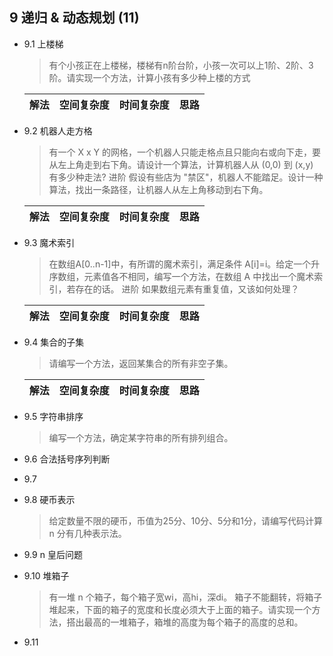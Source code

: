 ## 9 递归 & 动态规划 (11)

- 9.1 上楼梯

    > 有个小孩正在上楼梯，楼梯有n阶台阶，小孩一次可以上1阶、2阶、3阶。请实现一个方法，计算小孩有多少种上楼的方式
    
    | 解法 | 空间复杂度 | 时间复杂度 | 思路
    | --- | --- | --- | ---
    
- 9.2 机器人走方格 

    > 有一个 X x Y 的网格，一个机器人只能走格点且只能向右或向下走，要从左上角走到右下角。请设计一个算法，计算机器人从 (0,0) 到 (x,y) 有多少种走法?
    进阶
    假设有些店为 "禁区"，机器人不能踏足。设计一种算法，找出一条路径，让机器人从左上角移动到右下角。
    
    | 解法 | 空间复杂度 | 时间复杂度 | 思路
    | --- | --- | --- | ---
    
- 9.3 魔术索引 

    > 在数组A[0..n-1]中，有所谓的魔术索引，满足条件 A[i]=i。给定一个升序数组，元素值各不相同，编写一个方法，在数组 A 中找出一个魔术索引，若存在的话。
    进阶
    如果数组元素有重复值，又该如何处理？
    
    | 解法 | 空间复杂度 | 时间复杂度 | 思路
    | --- | --- | --- | ---
    
- 9.4 集合的子集

    > 请编写一个方法，返回某集合的所有非空子集。
    
    | 解法 | 空间复杂度 | 时间复杂度 | 思路
    | --- | --- | --- | ---
    
- 9.5 字符串排序

    > 编写一个方法，确定某字符串的所有排列组合。

    
- 9.6 合法括号序列判断

    > 

- 9.7 

- 9.8 硬币表示

    > 给定数量不限的硬币，币值为25分、10分、5分和1分，请编写代码计算 n 分有几种表示法。
    
    
- 9.9 n 皇后问题

    > 

- 9.10 堆箱子 

    > 有一堆 n 个箱子，每个箱子宽wi，高hi，深di。 箱子不能翻转，将箱子堆起来，下面的箱子的宽度和长度必须大于上面的箱子。请实现一个方法，搭出最高的一堆箱子，箱堆的高度为每个箱子的高度的总和。

- 9.11 
